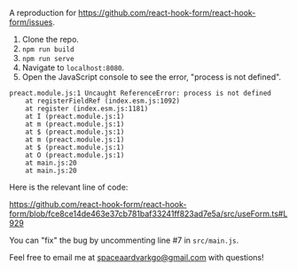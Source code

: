 A reproduction for https://github.com/react-hook-form/react-hook-form/issues.

1. Clone the repo.
2. `npm run build`
3. `npm run serve`
4. Navigate to `localhost:8080`.
5. Open the JavaScript console to see the error, "process is not defined".

```
preact.module.js:1 Uncaught ReferenceError: process is not defined
    at registerFieldRef (index.esm.js:1092)
    at register (index.esm.js:1181)
    at I (preact.module.js:1)
    at m (preact.module.js:1)
    at $ (preact.module.js:1)
    at m (preact.module.js:1)
    at $ (preact.module.js:1)
    at O (preact.module.js:1)
    at main.js:20
    at main.js:20
```

Here is the relevant line of code:

https://github.com/react-hook-form/react-hook-form/blob/fce8ce14de463e37cb781baf33241ff823ad7e5a/src/useForm.ts#L929

You can "fix" the bug by uncommenting line #7 in `src/main.js`.

Feel free to email me at spaceaardvarkgo@gmail.com with questions!
